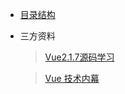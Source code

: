 - [目录结构](https://www.processon.com/view/link/5c8a12abe4b0d1a5b0fe1eb7)
- 三方资料 
    > [Vue2.1.7源码学习](http://hcysun.me/2017/03/03/Vue%E6%BA%90%E7%A0%81%E5%AD%A6%E4%B9%A0/)
    
    > [Vue 技术内幕](http://hcysun.me/vue-design/art/)